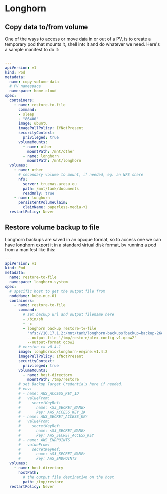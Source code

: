 # Longhorn

## Copy data to/from volume

One of the ways to access or move data in or out of a PV, is to create a temporary pod that mounts it, shell into it and do whatever we need. Here's a sample manifest to do it:

```yaml

---
apiVersion: v1
kind: Pod
metadata:
  name: copy-volume-data
  # PV namespace
  namespace: home-cloud
spec:
  containers:
    - name: restore-to-file
      command:
      - sleep
      - "86400"
      image: ubuntu
      imagePullPolicy: IfNotPresent
      securityContext:
        privileged: true
      volumeMounts:
        - name: other
          mountPath: /mnt/other
        - name: longhorn
          mountPath: /mnt/longhorn
  volumes:
    - name: other
      # secondary volume to mount, if needed, eg. an NFS share
      nfs:
        server: truenas.aresu.eu
        path: /mnt/tank/documents
        readOnly: true
    - name: longhorn
      persistentVolumeClaim:
        claimName: paperless-media-v1
  restartPolicy: Never
```

## Restore volume backup to file

Longhorn backups are saved in an opaque format, so to access one we can have longhorn export it in a standard virtual disk format, by running a pod from a manifest like this:

```yaml
---
apiVersion: v1
kind: Pod
metadata:
  name: restore-to-file
  namespace: longhorn-system
spec:
  # specific host to get the output file from
  nodeName: kube-nuc-01
  containers:
    - name: restore-to-file
      command:
        # set backup url and output filename here
        - /bin/sh
        - -c
        - longhorn backup restore-to-file
          'nfs://10.17.1.2:/mnt/tank/longhorn-backups?backup=backup-26eae1744e9f4e04&volume=plex-config-v1'
          --output-file '/tmp/restore/plex-config-v1.qcow2'
          --output-format qcow2
      # version >= v0.4.1
      image: longhornio/longhorn-engine:v1.4.2
      imagePullPolicy: IfNotPresent
      securityContext:
        privileged: true
      volumeMounts:
        - name: host-directory
          mountPath: /tmp/restore
      # set Backup Target Credentials here if needed.
      # env:
      # - name: AWS_ACCESS_KEY_ID
      #   valueFrom:
      #     secretKeyRef:
      #       name: <S3_SECRET_NAME>
      #       key: AWS_ACCESS_KEY_ID
      # - name: AWS_SECRET_ACCESS_KEY
      #   valueFrom:
      #     secretKeyRef:
      #       name: <S3_SECRET_NAME>
      #       key: AWS_SECRET_ACCESS_KEY
      # - name: AWS_ENDPOINTS
      #   valueFrom:
      #     secretKeyRef:
      #       name: <S3_SECRET_NAME>
      #       key: AWS_ENDPOINTS
  volumes:
    - name: host-directory
      hostPath:
        # the output file destination on the host
        path: /tmp/restore
  restartPolicy: Never
```
